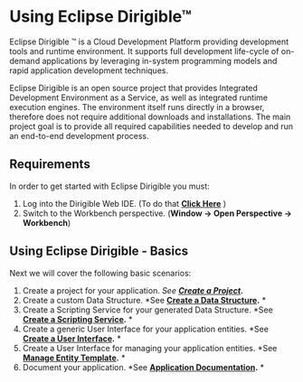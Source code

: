 # Using Eclipse Dirigible™

Eclipse Dirigible ™ is a Cloud Development Platform providing development tools and runtime environment. It supports full development life-cycle of on-demand applications by leveraging in-system programming models and rapid application development techniques.


Eclipse Dirigible is an open source project that provides Integrated Development Environment as a Service, as well as integrated runtime execution engines. The environment itself runs directly in a browser, therefore does not require additional downloads and installations.
 The main project goal is to provide all required capabilities needed to develop and run an end-to-end development process.


## Requirements
In order to get started with Eclipse Dirigible you must:

1. Log into the Dirigible Web IDE. (To do that **[Click Here][1]** )
2. Switch to the Workbench perspective. (**Window -> Open Perspective -> Workbench**)


## Using Eclipse Dirigible - Basics

Next we will cover the following basic scenarios:

1. Create a project for your application. _See **[Create a Project][2].**_
2. Create a custom Data Structure. *See **[Create a Data Structure][3].** *
3. Create a Scripting Service for your generated Data Structure. *See **[Create a Scripting Service][4].** *
4. Create a generic User Interface for your application entities. *See **[Create a User Interface][5].** *
5. Create a User Interface for managing your application entities. *See **[Manage Entity Template][6].** *
6. Document your application. *See **[Application Documentation][7].** *


[1]: http://dirigible.eclipse.org/
[2]: https://github.com/dirigiblelabs/curriculum/blob/master/DilyanaGineva/Documentation/DirigibleBasics/CreateNewProject.md
[3]: https://github.com/dirigiblelabs/curriculum/blob/master/DilyanaGineva/Documentation/DirigibleBasics/DataStructures.md
[4]: https://github.com/dirigiblelabs/curriculum/blob/master/DilyanaGineva/Documentation/DirigibleBasics/ScriptingService.md
[5]: https://github.com/dirigiblelabs/curriculum/blob/master/DilyanaGineva/Documentation/DirigibleBasics/UserInterface.md
[6]: https://github.com/dirigiblelabs/curriculum/blob/master/DilyanaGineva/Documentation/DirigibleBasics/EntityManagementUI.md
[7]: https://github.com/dirigiblelabs/curriculum/blob/master/DilyanaGineva/Documentation/DirigibleBasics/Documentation.md
